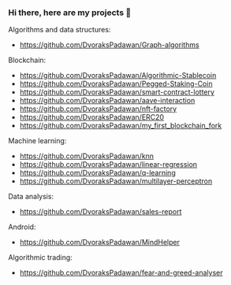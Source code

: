 ### Hi there, here are my projects 👋
Algorithms and data structures:
* https://github.com/DvoraksPadawan/Graph-algorithms


Blockchain:
* https://github.com/DvoraksPadawan/Algorithmic-Stablecoin
* https://github.com/DvoraksPadawan/Pegged-Staking-Coin
* https://github.com/DvoraksPadawan/smart-contract-lottery
* https://github.com/DvoraksPadawan/aave-interaction
* https://github.com/DvoraksPadawan/nft-factory
* https://github.com/DvoraksPadawan/ERC20
* https://github.com/DvoraksPadawan/my_first_blockchain_fork


Machine learning:
* https://github.com/DvoraksPadawan/knn
* https://github.com/DvoraksPadawan/linear-regression
* https://github.com/DvoraksPadawan/q-learning
* https://github.com/DvoraksPadawan/multilayer-perceptron


Data analysis:
* https://github.com/DvoraksPadawan/sales-report


Android:
* https://github.com/DvoraksPadawan/MindHelper


Algorithmic trading:
* https://github.com/DvoraksPadawan/fear-and-greed-analyser
<!--
**DvoraksPadawan/DvoraksPadawan** is a ✨ _special_ ✨ repository because its `README.md` (this file) appears on your GitHub profile.

Here are some ideas to get you started:

- 🔭 I’m currently working on ...
- 🌱 I’m currently learning ...
- 👯 I’m looking to collaborate on ...
- 🤔 I’m looking for help with ...
- 💬 Ask me about ...
- 📫 How to reach me: ...
- 😄 Pronouns: ...
- ⚡ Fun fact: ...
-->
